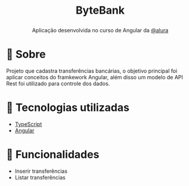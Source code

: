 <h1><p align="center">ByteBank</p></h1>
 <p align="center">Aplicação desenvolvida no curso de Angular da <a href="https://www.alura.com.br//">@alura</a> </p>

# 🎯 Sobre
   Projeto que cadastra transferências bancárias, o objetivo principal foi aplicar conceitos do framkework Angular, além disso um modelo de API Rest foi utilizado para controle dos dados.
   
# 🚀 Tecnologias utilizadas 
- [TypeScript](https://www.typescriptlang.org/)
- [Angular](https://angular.io/)

# 🎇 Funcionalidades 
- Inserir transferências
- Listar transferências
